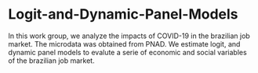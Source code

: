 # Logit-and-Dynamic-Panel-Models
In this work group, we analyze the impacts of COVID-19 in the brazilian job market. The microdata was obtained from PNAD. We estimate logit, and dynamic panel models to evalute a serie of economic and social variables of the brazilian job market.
